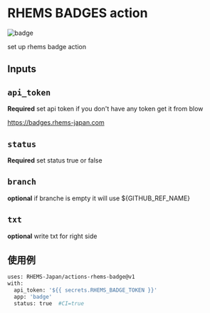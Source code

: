 # RHEMS BADGES action

![badge](https://badges.rhems-japan.com/api-get-badge.svg?user_id=MSnzsZ4w1QdiqHL71hXoY7M77Mk2&organization=RHEMS-Japan&repo=badge&branch=release&app=badge)

set up rhems badge action

## Inputs

## `api_token`
**Required**
set api token
if you don't have any token get it from blow

https://badges.rhems-japan.com

## `status`
**Required**
set status true or false

## `branch`
**optional**
if branche is empty it will use ${GITHUB_REF_NAME}

## `txt`
**optional**
write txt for right side


## 使用例

```sh
uses: RHEMS-Japan/actions-rhems-badge@v1
with:
  api_token: '${{ secrets.RHEMS_BADGE_TOKEN }}'
  app: 'badge'
  status: true  #CI=true
```
